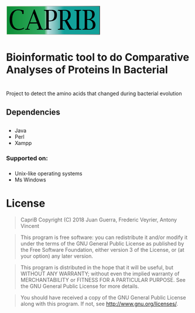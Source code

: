 
![](tutorial/images/caprib.png)
# Bioinformatic tool to do Comparative Analyses of Proteins In Bacterial <h1> 
<p>Project to detect the amino acids that changed during bacterial evolution</p>

## Dependencies<h2>
* Java 
* Perl 
* Xampp 

### Supported on:<h3>
* Unix-like operating systems
* Ms Windows

# License
>CapriB
>Copyright (C) 2018  Juan Guerra, Frederic Veyrier, Antony Vincent

>This program is free software: you can redistribute it and/or modify
>it under the terms of the GNU General Public License as published by
>the Free Software Foundation, either version 3 of the License, or
>(at your option) any later version.

>This program is distributed in the hope that it will be useful,
>but WITHOUT ANY WARRANTY; without even the implied warranty of
>MERCHANTABILITY or FITNESS FOR A PARTICULAR PURPOSE.  See the
>GNU General Public License for more details.

>You should have received a copy of the GNU General Public License
>along with this program.  If not, see http://www.gnu.org/licenses/.

